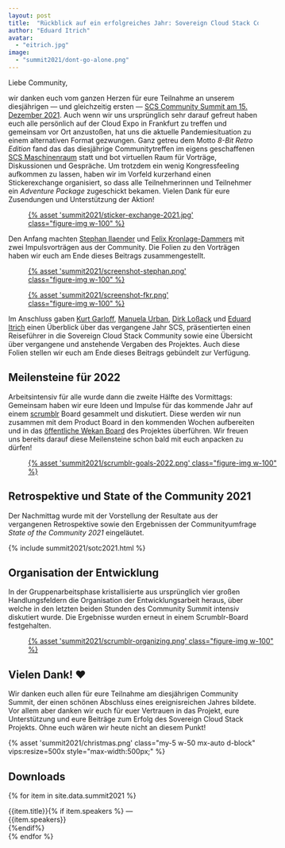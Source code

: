 ```yaml
---
layout: post
title:  "Rückblick auf ein erfolgreiches Jahr: Sovereign Cloud Stack Community Summit 2021"
author: "Eduard Itrich"
avatar: 
  - "eitrich.jpg"
image:
  - "summit2021/dont-go-alone.png"
---
```


Liebe Community,

wir danken euch vom ganzen Herzen für eure Teilnahme an unserem diesjährigen — und gleichzeitig ersten — [SCS Community Summit am 15. Dezember 2021](https://eventyay.com/e/cf85f6e7). Auch wenn wir uns ursprünglich sehr darauf gefreut haben euch alle persönlich auf der Cloud Expo in Frankfurt zu treffen und gemeinsam vor Ort anzustoßen, hat uns die aktuelle Pandemiesituation zu einem alternativen Format gezwungen. Ganz getreu dem Motto *8-Bit Retro Edition* fand das das diesjährige Communitytreffen im eigens geschaffenen [SCS Maschinenraum](https://github.com/SovereignCloudStack/scs-maschinenraum) statt und bot virtuellen Raum für Vorträge, Diskussionen und Gespräche. Um trotzdem ein wenig Kongressfeeling aufkommen zu lassen, haben wir im Vorfeld kurzerhand einen Stickerexchange organisiert, so dass alle Teilnehmerinnen und Teilnehmer ein *Adventure Package* zugeschickt bekamen. Vielen Dank für eure Zusendungen und Unterstützung der Aktion!

<figure class="figure mx-auto d-block" style="width:70%">
  <a href="{{ assets["summit2021/sticker-exchange-2021.jpg"].digest_path }}">
    {% asset 'summit2021/sticker-exchange-2021.jpg' class="figure-img w-100" %}
  </a>
</figure>

Den Anfang machten [Stephan Ilaender](https://www.linkedin.com/in/stephan-ilaender-128b365/) und [Felix Kronlage-Dammers](https://www.linkedin.com/in/felix-kronlage-dammers-9378a6184/) mit zwei Impulsvorträgen aus der Community. Die Folien zu den Vorträgen haben wir euch am Ende dieses Beitrags zusammengestellt.

<div class="row">
    <div class="col">
        <figure class="figure mx-auto d-block" style="width:70%">
            <a href="{{ assets["summit2021/screenshot-stephan.png"].digest_path }}">
              {% asset 'summit2021/screenshot-stephan.png' class="figure-img w-100" %}
            </a>
        </figure>
     </div>
    <div class="col">
        <figure class="figure mx-auto d-block" style="width:70%">
          <a href="{{ assets["summit2021/screenshot-fkr.png"].digest_path }}">
            {% asset 'summit2021/screenshot-fkr.png' class="figure-img w-100" %}
          </a>
        </figure>
    </div>
</div>

Im Anschluss gaben [Kurt Garloff](/garloff), [Manuela Urban](/urban), [Dirk Loßack](/lossack) und [Eduard Itrich](/itrich) einen Überblick über das vergangene Jahr SCS, präsentierten einen Reiseführer in die Sovereign Cloud Stack Community sowie eine Übersicht über vergangene und anstehende Vergaben des Projektes. Auch diese Folien stellen wir euch am Ende dieses Beitrags gebündelt zur Verfügung.

## Meilensteine für 2022

Arbeitsintensiv für alle wurde dann die zweite Hälfte des Vormittags: Gemeinsam haben wir eure Ideen und Impulse für das kommende Jahr auf einem [scrumblr](https://github.com/aliasaria/scrumblr) Board gesammelt und diskutiert. Diese werden wir nun zusammen mit dem Product Board in den kommenden Wochen aufbereiten und in das [öffentliche Wekan Board](https://ms.scs.sovereignit.de/wekan/b/Zi4PKHTuEhugB7bkX/release-planing-r2) des Projektes überführen. Wir freuen uns bereits darauf diese Meilensteine schon bald mit euch anpacken zu dürfen!

<figure class="figure mx-auto d-block" style="width:100%">
  <a href="{{ assets["summit2021/scrumblr-goals-2022.png"].digest_path }}">
    {% asset 'summit2021/scrumblr-goals-2022.png' class="figure-img w-100" %}
  </a>
</figure>

## Retrospektive und State of the Community 2021

Der Nachmittag wurde mit der Vorstellung der Resultate aus der vergangenen Retrospektive sowie den Ergebnissen der Communityumfrage *State of the Community 2021* eingeläutet.

{% include summit2021/sotc2021.html %}

## Organisation der Entwicklung

In der Gruppenarbeitsphase kristallisierte aus ursprünglich vier großen Handlungsfeldern die Organisation der Entwicklungsarbeit heraus, über welche in den letzten beiden Stunden des Community Summit intensiv diskutiert wurde. Die Ergebnisse wurden erneut in einem Scrumblr-Board festgehalten.

<figure class="figure mx-auto d-block" style="width:100%">
  <a href="{{ assets["summit2021/scrumblr-organizing.png"].digest_path }}">
    {% asset 'summit2021/scrumblr-organizing.png' class="figure-img w-100" %}
  </a>
</figure>

## Vielen Dank! ❤

Wir danken euch allen für eure Teilnahme am diesjährigen Community Summit, der einen schönen Abschluss eines ereignisreichen Jahres bildete. Vor allem aber danken wir euch für euer Vertrauen in das Projekt, eure Unterstützung und eure Beiträge zum Erfolg des Sovereign Cloud Stack Projekts. Ohne euch wären wir heute nicht an diesem Punkt!

{% asset 'summit2021/christmas.png' class="my-5 w-50 mx-auto d-block" vips:resize=500x style="max-width:500px;" %}

## Downloads

{% for item in site.data.summit2021 %}
<div class="list-group-item list-group-item-action d-flex flex-row align-items-start">
  <div class="ms-2 me-4 my-auto">
    <a class="mt-1 text-decoration-none text-secondary stretched-link" href="{% asset '{{item.url}}' @path %}" target="_blank">
        <i class="fa {{item.icon}}"></i>
    </a>
  </div>
  <div>
    {{item.title}}{% if item.speakers %} — <div class="d-inline small fw-light">{{item.speakers}}</div>{%endif%}
  </div>
</div>
{% endfor %}
